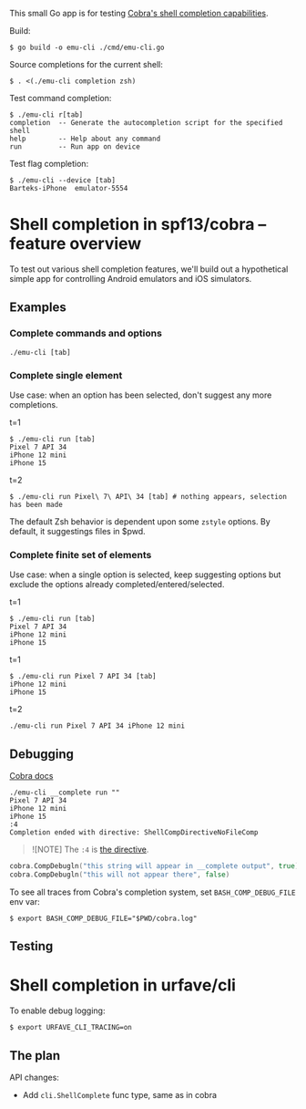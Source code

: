 This small Go app is for testing [Cobra's shell completion capabilities][docs].

Build:

```console
$ go build -o emu-cli ./cmd/emu-cli.go
```

Source completions for the current shell:

```console
$ . <(./emu-cli completion zsh)
```

Test command completion:

```console
$ ./emu-cli r[tab]
completion  -- Generate the autocompletion script for the specified shell
help        -- Help about any command
run         -- Run app on device
```

Test flag completion:

```console
$ ./emu-cli --device [tab]
Barteks-iPhone  emulator-5554
```

# Shell completion in spf13/cobra – feature overview

To test out various shell completion features, we'll build out a hypothetical simple app for controlling Android
emulators and iOS simulators.

## Examples

### Complete commands and options

```console
./emu-cli [tab]
```

### Complete single element

Use case: when an option has been selected, don't suggest any more completions.

t=1

```console
$ ./emu-cli run [tab]
Pixel 7 API 34
iPhone 12 mini
iPhone 15
```

t=2

```console
$ ./emu-cli run Pixel\ 7\ API\ 34 [tab] # nothing appears, selection has been made
```

The default Zsh behavior is dependent upon some `zstyle` options. By default, it suggestings files in $pwd.

### Complete finite set of elements

Use case: when a single option is selected, keep suggesting options but exclude the options already
completed/entered/selected.

t=1

```console
$ ./emu-cli run [tab]
Pixel 7 API 34
iPhone 12 mini
iPhone 15
```

t=1

```console
$ ./emu-cli run Pixel 7 API 34 [tab]
iPhone 12 mini
iPhone 15
```

t=2

```console
./emu-cli run Pixel 7 API 34 iPhone 12 mini
```

[docs]: https://github.com/spf13/cobra/blob/v1.8.0/site/content/completions/_index.md


## Debugging

[Cobra docs](https://github.com/spf13/cobra/blob/v1.8.0/site/content/completions/_index.md#debugging)

```console
./emu-cli __complete run ""
Pixel 7 API 34
iPhone 12 mini
iPhone 15
:4
Completion ended with directive: ShellCompDirectiveNoFileComp
```

> ![NOTE]
> The `:4` is [the directive](https://github.com/spf13/cobra/blob/756ba6dad61458cbbf7abecfc502d230574c57d2/completions.go#L43-L44).

```go
cobra.CompDebugln("this string will appear in __complete output", true)
cobra.CompDebugln("this will not appear there", false)
```

To see all traces from Cobra's completion system, set `BASH_COMP_DEBUG_FILE` env
var:

```console
$ export BASH_COMP_DEBUG_FILE="$PWD/cobra.log"
```

## Testing

# Shell completion in urfave/cli

To enable debug logging:

```console
$ export URFAVE_CLI_TRACING=on
```

## The plan

API changes:
- Add `cli.ShellComplete` func type, same as in cobra
